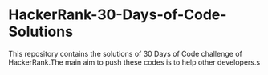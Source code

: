 # HackerRank-30-Days-of-Code-Solutions
This repository contains the solutions of 30 Days of Code challenge of HackerRank.The main aim to push these codes is to help other developers.s
